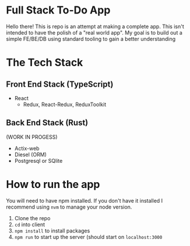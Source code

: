 # Full Stack To-Do App
Hello there! This is repo is an attempt at making a complete app.
This isn't intended to have the polish of a "real world app". My goal is to build out
a simple FE/BE/DB using standard tooling to gain a better understanding

# The Tech Stack

## Front End Stack (TypeScript)
* React
  * Redux, React-Redux, ReduxToolkit

## Back End Stack (Rust)
(WORK IN PROGESS)
* Actix-web
* Diesel (ORM)
* Postgresql or SQlite

# How to run the app
You will need to have npm installed. If you don't have it installed I recommend using
`nvm` to manage your node version.
1. Clone the repo
1. `cd` into client
1. `npm install` to install packages
1. `npm run` to start up the server (should start on `localhost:3000`

